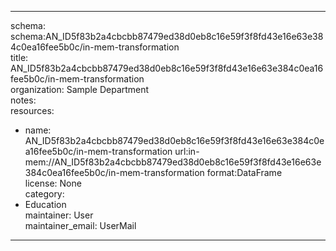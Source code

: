 


---  
schema: schema:AN_ID5f83b2a4cbcbb87479ed38d0eb8c16e59f3f8fd43e16e63e384c0ea16fee5b0c/in-mem-transformation  
title: AN_ID5f83b2a4cbcbb87479ed38d0eb8c16e59f3f8fd43e16e63e384c0ea16fee5b0c/in-mem-transformation  
organization: Sample Department  
notes:   
resources:  
- name: AN_ID5f83b2a4cbcbb87479ed38d0eb8c16e59f3f8fd43e16e63e384c0ea16fee5b0c/in-mem-transformation 
 url:in-mem://AN_ID5f83b2a4cbcbb87479ed38d0eb8c16e59f3f8fd43e16e63e384c0ea16fee5b0c/in-mem-transformation 
 format:DataFrame  
license: None  
category:
 - Education  
maintainer: User  
maintainer_email: UserMail  
---